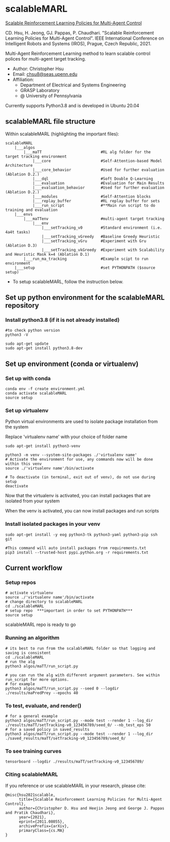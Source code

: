 # scalableMARL

[Scalable Reinforcement Learning Policies for Multi-Agent Control](https://arxiv.org/abs/2011.08055)

CD. Hsu, H. Jeong, GJ. Pappas, P. Chaudhari. "Scalable Reinforcement Learning Policies for Multi-Agent Control". IEEE International Conference on Intelligent Robots and Systems (IROS), Prague, Czech Republic, 2021.

Multi-Agent Reinforcement Learning method to learn scalable control polices for multi-agent target tracking.

+ Author: Christopher Hsu
+ Email: chsu8@seas.upenn.edu
+ Affiliation: 
    - Department of Electrical and Systems Engineering
    - GRASP Laboratory
    - @ University of Pennsylvania

Currently supports Python3.8 and is developed in Ubuntu 20.04

## scalableMARL file structure
Within scalableMARL (highlighting the important files):
```
scalableMARL
    |___algos
        |___maTT                          #RL alg folder for the target tracking environment
            |___core                      #Self-Attention-based Model Architecture
            |___core_behavior             #Used for further evaluation (Ablation D.2.)
            |___dql                       #Soft Double Q-Learning
            |___evaluation                #Evaluation for Main Results
            |___evaluation_behavior       #Used for further evaluation (Ablation D.2.)
            |___modules                   #Self-Attention blocks
            |___replay_buffer             #RL replay buffer for sets
            |___run_script                #**Main run script to do training and evaluation
    |___envs
        |___maTTenv                       #multi-agent target tracking
            |___env
                |___setTracking_v0        #Standard environment (i.e. 4a4t tasks)
                |___setTracking_vGreedy   #Baseline Greedy Heuristic
                |___setTracking_vGru      #Experiment with Gru (Ablation D.3)
                |___setTracking_vkGreedy  #Experiment with Scalability and Heuristic Mask k=4 (Ablation D.1)
        |___run_ma_tracking               #Example scipt to run environment
    |___setup                             #set PYTHONPATH ($source setup)
```

+ To setup scalableMARL, follow the instruction below.

## Set up python environment for the scalableMARL repository

### Install python3.8 (if it is not already installed)
```
#to check python version
python3 -V

sudo apt-get update
sudo apt-get install python3.8-dev
```

## Set up environment (conda or virtualenv)

### Set up with conda
```
conda env -f create environment.yml
conda activate scalableMARL
source setup
```
### Set up virtualenv
Python virtual environments are used to isolate package installation from the system

Replace 'virtualenv name' with your choice of folder name
```
sudo apt-get install python3-venv 

python3 -m venv --system-site-packages ./'virtualenv name'
# Activate the environment for use, any commands now will be done within this venv
source ./'virtualenv name'/bin/activate

# To deactivate (in terminal, exit out of venv), do not use during setup
deactivate
```
Now that the virtualenv is activated, you can install packages that are isolated from your system

When the venv is activated, you can now install packages and run scripts

### Install isolated packages in your venv
```
sudo apt-get install -y eog python3-tk python3-yaml python3-pip ssh git

#This command will auto install packages from requirements.txt
pip3 install --trusted-host pypi.python.org -r requirements.txt
```

## Current workflow
### Setup repos
```
# activate virtualenv
source ./'virtualenv name'/bin/activate
# change directory to scalableMARL
cd ./scalableMARL
# setup repo  ***important in order to set PYTHONPATH***
source setup
```
scalableMARL repo is ready to go

### Running an algorithm
```
# its best to run from the scalableMARL folder so that logging and saving is consistent
cd ./scalableMARL
# run the alg
python3 algos/maTT/run_script.py

# you can run the alg with different argument parameters. See within run_script for more options.
# for example
python3 algos/maTT/run_script.py --seed 0 --logdir ./results/maPredPrey --epochs 40
```
### To test, evaluate, and render()
```
# for a general example 
python3 algos/maTT/run_script.py --mode test --render 1 --log_dir ./results/maTT/setTracking-v0_123456789/seed_0/ --nb_test_eps 50
# for a saved policy in saved_results
python3 algos/maTT/run_script.py --mode test --render 1 --log_dir ./saved_results/maTT/setTracking-v0_123456789/seed_0/
```
### To see training curves
```
tensorboard --logdir ./results/maTT/setTracking-v0_123456789/
```
### Citing scalableMARL
If you reference or use scalableMARL in your research, please cite:
```
@misc{hsu2021scalable,
      title={Scalable Reinforcement Learning Policies for Multi-Agent Control}, 
      author={Christopher D. Hsu and Heejin Jeong and George J. Pappas and Pratik Chaudhari},
      year={2021},
      eprint={2011.08055},
      archivePrefix={arXiv},
      primaryClass={cs.MA}
}

```


